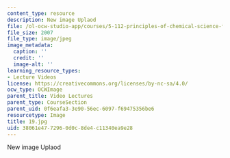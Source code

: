 ```yaml
---
content_type: resource
description: New image Uplaod
file: /ol-ocw-studio-app/courses/5-112-principles-of-chemical-science-fall-2005/38061e4772960d0c8de4c11340ea9e28_19.jpg
file_size: 2007
file_type: image/jpeg
image_metadata:
  caption: ''
  credit: ''
  image-alt: ''
learning_resource_types:
- Lecture Videos
license: https://creativecommons.org/licenses/by-nc-sa/4.0/
ocw_type: OCWImage
parent_title: Video Lectures
parent_type: CourseSection
parent_uid: 0f6eafa3-3e90-56ec-6097-f69475356be6
resourcetype: Image
title: 19.jpg
uid: 38061e47-7296-0d0c-8de4-c11340ea9e28
---
```

New image Uplaod